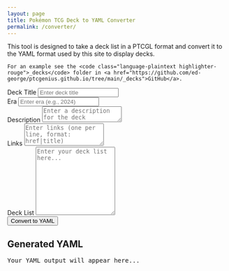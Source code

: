 ```yaml
---
layout: page
title: Pokémon TCG Deck to YAML Converter
permalink: /converter/
---
```

<div class="col-lg-8 mx-auto">
  <div class="mb-3">
    This tool is designed to take a deck list in a PTCGL format and convert it to the YAML format used by this site to display decks.

    For an example see the <code class="language-plaintext highlighter-rouge">_decks</code> folder in <a href="https://github.com/ed-george/ptcgenius.github.io/tree/main/_decks">GitHub</a>.
  </div>
  <div class="mb-3">
    <label for="titleInput" class="form-label">Deck Title</label>
    <input type="text" class="form-control" id="titleInput" placeholder="Enter deck title">
  </div>

  <div class="mb-3">
    <label for="eraInput" class="form-label">Era</label>
    <input type="text" class="form-control" id="eraInput" placeholder="Enter era (e.g., 2024)">
  </div>

  <div class="mb-3">
    <label for="descriptionInput" class="form-label">Description</label>
    <textarea class="form-control" id="descriptionInput" rows="2" placeholder="Enter a description for the deck"></textarea>
  </div>

  <div class="mb-3">
    <label for="linksInput" class="form-label">Links</label>
    <textarea class="form-control" id="linksInput" rows="3" placeholder="Enter links (one per line, format: href|title)"></textarea>
  </div>

  <div class="mb-3">
    <label for="deckInput" class="form-label">Deck List</label>
    <textarea class="form-control" id="deckInput" rows="10" placeholder="Enter your deck list here..."></textarea>
  </div>

  <div class="d-grid">
    <button class="btn btn-primary" onclick="convertToYaml()">Convert to YAML</button>
  </div>

  <div class="mt-4">
    <h2>Generated YAML</h2>
    <div id="copyContainer" class="d-flex align-items-center mb-2" style="display: none;">
      <button class="btn btn-secondary me-2" onclick="copyToClipboard()">Copy to Clipboard</button>
      <span id="copyFeedback" class="text-success" style="display: none;">Copied!</span>
    </div>
    <pre id="yamlOutput">Your YAML output will appear here...</pre>
  </div>
</div>
  <script>
    function convertToYaml() {
      // Get input values
      const title = document.getElementById("titleInput").value.trim() || "Generated Deck";
      const era = document.getElementById("eraInput").value.trim() || "2024";
      const description = document.getElementById("descriptionInput").value.trim() || "A Pokémon TCG deck.";
      const linksInput = document.getElementById("linksInput").value.trim();
      const deckInput = document.getElementById("deckInput").value.trim();

      // Process links
      const links = linksInput
        ? linksInput.split("\n").map(line => {
            const [href, title] = line.split("|").map(part => part.trim());
            return { href, title };
          })
        : [];

      // Initialize YAML structure
      const yaml = {
        title,
        layout: "deck",
        era,
        description,
        links,
        cards: { pokemon: [], trainers: [], energy: [] }
      };

      // Process deck list
      let currentCategory = null;
      const lines = deckInput.split("\n");
      lines.forEach(line => {
        if (line.startsWith("Pokémon:")) {
          currentCategory = "pokemon";
        } else if (line.startsWith("Trainer:")) {
          currentCategory = "trainers";
        } else if (line.startsWith("Energy:")) {
          currentCategory = "energy";
        } else if (currentCategory && line.trim()) {
          const match = line.match(/^(\d+)\s+(.+?)\s+([A-Z]{2,4})\s+(\d+)$/);
          if (match) {
            const [_, quantity, name, set, number] = match;
            yaml.cards[currentCategory].push({
              name: name.trim(),
              set: set.trim(),
              number: number.trim(),
              quantity: parseInt(quantity.trim(), 10)
            });
          }
        }
      });

      // Convert JavaScript object to YAML
      const yamlOutput = `
---
title: ${yaml.title}
layout: ${yaml.layout}
era: ${yaml.era}
description: ${yaml.description}
links:
${yaml.links.map(link => `  - href: ${link.href}\n    title: ${link.title}`).join("\n")}
cards:
  pokemon:
${yaml.cards.pokemon.map(card => `    - name: ${card.name}\n      set: ${card.set}\n      number: ${card.number}\n      quantity: ${card.quantity}`).join("\n")}
  trainers:
${yaml.cards.trainers.map(card => `    - name: ${card.name}\n      set: ${card.set}\n      number: ${card.number}\n      quantity: ${card.quantity}`).join("\n")}
  energy:
${yaml.cards.energy.map(card => `    - name: ${card.name}\n      set: ${card.set}\n      number: ${card.number}\n      quantity: ${card.quantity}`).join("\n")}
---
`.trim();

      // Display YAML output
      document.getElementById("yamlOutput").textContent = yamlOutput;

      // Show the copy button
      document.getElementById("copyContainer").style.display = "flex";
    }

    function copyToClipboard() {
      const yamlOutput = document.getElementById("yamlOutput").textContent;
      navigator.clipboard.writeText(yamlOutput).then(() => {
        const feedback = document.getElementById("copyFeedback");
        feedback.style.display = "inline";
        setTimeout(() => (feedback.style.display = "none"), 2000);
      });
    }
  </script>